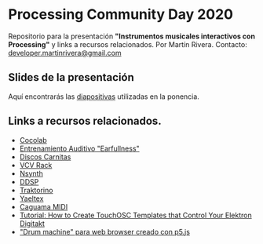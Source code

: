 # Processing Community Day 2020
Repositorio para la presentación **"Instrumentos musicales interactivos con Processing"** y links a recursos relacionados.
Por Martín Rivera.
Contacto: developer.martinrivera@gmail.com

## Slides de la presentación
Aquí encontrarás las [diapositivas](https://github.com/mrtnRivera/P5CD2020/blob/master/presentacion/PCD2020%20_Instrumentos%20musicales%20interactivos%20en%20P5_.pdf) utilizadas en la ponencia.

## Links a recursos relacionados.
- [Cocolab](https://cocolab.mx/#inicio)
- [Entrenamiento Auditivo "Earfullness"](https://www.youtube.com/channel/UCVct6Anf7w4rZpAZx3Z7T-Q)
- [Discos Carnitas](https://discoscarnitas.bandcamp.com/)
- [VCV Rack](https://vcvrack.com/)
- [Nsynth](https://magenta.tensorflow.org/nsynth)
- [DDSP](https://magenta.tensorflow.org/ddsp)
- [Traktorino](https://www.open-electronics.org/traktorino-the-open-source-diy-dj-midi-controller/)
- [Yaeltex](https://yaeltex.com/)
- [Caguama MIDI](https://www.youtube.com/watch?v=fhCrUe7sqqs)
- [Tutorial: How to Create TouchOSC Templates that Control Your Elektron Digitakt](https://www.youtube.com/watch?v=85Sv3KFWjwg)
- ["Drum machine" para web browser creado con p5.js](https://github.com/mrtnRivera/web_Browser_Drum_Machine)
